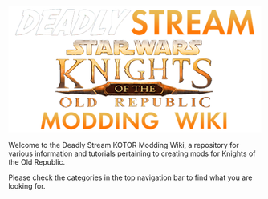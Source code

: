 <p align="center">
  <a><img src="https://raw.githubusercontent.com/DeadlyStream/ds-kotor-modding-wiki/main/en/pages/uploads/images/ds_wiki_med_tp.png" /></a>
</p>


Welcome to the Deadly Stream KOTOR Modding Wiki, a repository for various information and tutorials pertaining to creating mods for Knights of the Old Republic.

Please check the categories in the top navigation bar to find what you are looking for.
